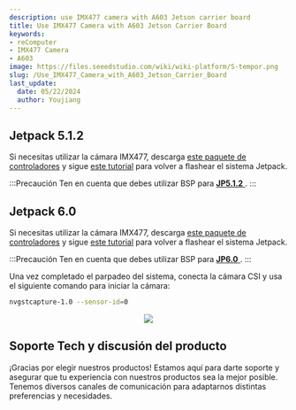 ```yaml
---
description: use IMX477 camera with A603 Jetson carrier board
title: Use IMX477 Camera with A603 Jetson Carrier Board
keywords:
- reComputer
- IMX477 Camera
- A603
image: https://files.seeedstudio.com/wiki/wiki-platform/S-tempor.png
slug: /Use_IMX477_Camera_with_A603_Jetson_Carrier_Board
last_update:
  date: 05/22/2024
  author: Youjiang
---
```


## Jetpack 5.1.2

Si necesitas utilizar la cámara IMX477, descarga [este paquete de controladores](https://szseeedstudio-my.sharepoint.cn/:u:/g/personal/youjiang_yu_szseeedstudio_partner_onmschina_cn/ERJdh3pvdYZOqJWugsnMJKEBMkGXtU8ngY03kJeLDWSkLw?e=TuLWmL) y sigue [este tutorial](https://wiki.seeedstudio.com/reComputer_A603_Flash_System/) para volver a flashear el sistema Jetpack.

:::Precaución
Ten en cuenta que debes utilizar BSP para [ **JP5.1.2** ](https://developer.nvidia.com/embedded/jetson-linux-r3541).
:::

## Jetpack 6.0

Si necesitas utilizar la cámara IMX477, descarga [este paquete de controladores](https://szseeedstudio-my.sharepoint.cn/:u:/g/personal/youjiang_yu_szseeedstudio_partner_onmschina_cn/ETIsoZ25I69KsSiA6TweK4UBVfo7gBrvPyKX9pJ68J8oIA?e=a9uumE) y sigue [este tutorial](https://wiki.seeedstudio.com/reComputer_A603_Flash_System/) para volver a flashear el sistema Jetpack.

:::Precaución
Ten en cuenta que debes utilizar BSP para [ **JP6.0** ](https://developer.nvidia.com/embedded/jetson-linux-r363).
:::

Una vez completado el parpadeo del sistema, conecta la cámara CSI y usa el siguiente comando para iniciar la cámara:

```bash
nvgstcapture-1.0 --sensor-id=0
```

<div align="center"><img width="{800}" src="https://files.seeedstudio.com/wiki/reComputer-Jetson/A608/camera.png" /></div>


## Soporte Tech y discusión del producto

¡Gracias por elegir nuestros productos! Estamos aquí para darte soporte y asegurar que tu experiencia con nuestros productos sea la mejor posible. Tenemos diversos canales de comunicación para adaptarnos distintas preferencias y necesidades.

<div class="button_tech_support_container">
<a href="https://forum.seeedstudio.com/" class="button_forum"></a> 
<a href="https://www.seeedstudio.com/contacts" class="button_email"></a>
</div>

<div class="button_tech_support_container">
<a href="https://discord.gg/eWkprNDMU7" class="button_discord"></a> 
<a href="https://github.com/Seeed-Studio/wiki-documents/discussions/69" class="button_discussion"></a>
</div>